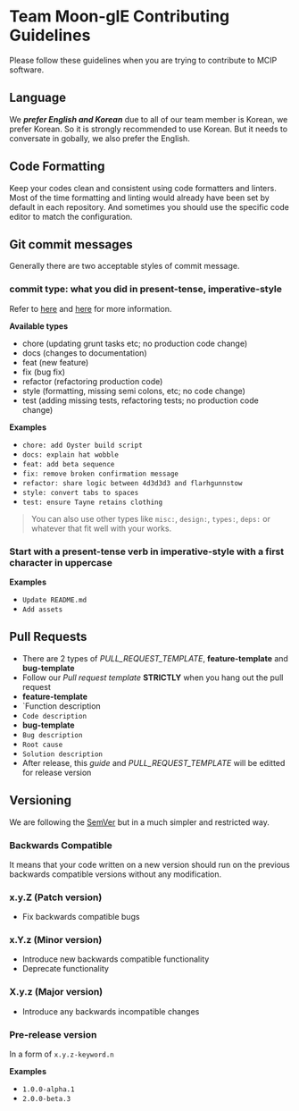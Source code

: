 # Team Moon-glE Contributing Guidelines

Please follow these guidelines when you are trying to contribute to MCIP software.

## Language

We **_prefer English and Korean_** due to all of our team member is Korean, we prefer Korean. So it is strongly recommended to use Korean. But it needs to conversate in gobally, we also prefer the English.

## Code Formatting

Keep your codes clean and consistent using code formatters and linters. Most of the time formatting and linting would already have been set by default in each repository. And sometimes you should use the specific code editor to match the configuration.

## Git commit messages

Generally there are two acceptable styles of commit message.

### commit type: what you did in present-tense, imperative-style

Refer to [here](http://karma-runner.github.io/0.10/dev/git-commit-msg.html) and [here](https://seesparkbox.com/foundry/semantic_commit_messages) for more information.

**Available types**

- chore (updating grunt tasks etc; no production code change)
- docs (changes to documentation)
- feat (new feature)
- fix (bug fix)
- refactor (refactoring production code)
- style (formatting, missing semi colons, etc; no code change)
- test (adding missing tests, refactoring tests; no production code change)

**Examples**

- `chore: add Oyster build script`
- `docs: explain hat wobble`
- `feat: add beta sequence`
- `fix: remove broken confirmation message`
- `refactor: share logic between 4d3d3d3 and flarhgunnstow`
- `style: convert tabs to spaces`
- `test: ensure Tayne retains clothing`

> You can also use other types like `misc:`, `design:`, `types:`, `deps:` or whatever that fit well with your works.

### Start with a present-tense verb in imperative-style with a first character in uppercase

**Examples**

- `Update README.md`
- `Add assets`

## Pull Requests
- There are 2 types of _PULL_REQUEST_TEMPLATE_, **feature-template** and **bug-template**
- Follow our _Pull request template_ **STRICTLY** when you hang out the pull request
- **feature-template**
- `Function description
- `Code description`
- **bug-template**
- `Bug description`
- `Root cause`
- `Solution description`
- After release, this _guide_ and _PULL_REQUEST_TEMPLATE_ will be editted for release version

## Versioning

We are following the [SemVer](https://semver.org/) but in a much simpler and restricted way.

### Backwards Compatible

It means that your code written on a new version should run on the previous backwards compatible versions without any modification.

### x.y.Z (Patch version)

- Fix backwards compatible bugs

### x.Y.z (Minor version)

- Introduce new backwards compatible functionality
- Deprecate functionality

### X.y.z (Major version)

- Introduce any backwards incompatible changes

### Pre-release version

In a form of `x.y.z-keyword.n`

**Examples**

- `1.0.0-alpha.1`
- `2.0.0-beta.3`
